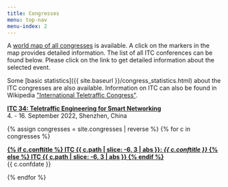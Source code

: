 ```yaml
---
title: Congresses
menu: top-nav
menu-index: 2
---
```



A [world map of all congresses](https://www.google.com/maps/d/edit?hl=en&authuser=0&mid=zW44vtqWxj2c.kPfPEi8R_fog) is available. A click on the markers in the map provides detailed information. The list of all ITC conferences can be found below. Please click on the link to get detailed information about the selected event.

Some [basic statistics]({{ site.baseurl }}/congress_statistics.html) about the ITC congresses are also available. Information on ITC can also be found in Wikipedia ["International Teletraffic Congress"](https://en.wikipedia.org/wiki/International_Teletraffic_Congress).

<p>
<b><a href="https://itc34.itc-conference.org">ITC 34: Teletraffic Engineering for Smart Networking</a></b><br/>
4. - 16. September 2022, Shenzhen, China

{% assign congresses = site.congresses | reverse %}
{% for c in congresses %}
<p>
    <a href="{{ c.url | relative_url }}">
    <b>
    {% if c.conftitle %}
        ITC {{ c.path | slice: -6, 3 | abs }}: <em>{{ c.conftitle }}</em>
    {% else %}
        ITC {{ c.path | slice: -6, 3 | abs }}
    {% endif %}
    </b>
    </a><br/>
    {{ c.confdate }}
</p>
{% endfor %}
